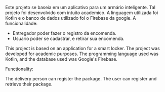 Este projeto se baseia em um aplicativo para um armário inteligente. Tal projeto foi desenvolvido com intuito academico.
A linguagem utilizada foi Kotlin e o banco de dados utilizado foi o Firebase da google.
A funcionalidade:
- Entregador poder fazer o registro da encomenda.
- Usuario poder se cadastrar, e retirar sua encomenda.


This project is based on an application for a smart locker. The project was developed for academic purposes.
The programming language used was Kotlin, and the database used was Google's Firebase.

Functionality:

The delivery person can register the package.
The user can register and retrieve their package.
